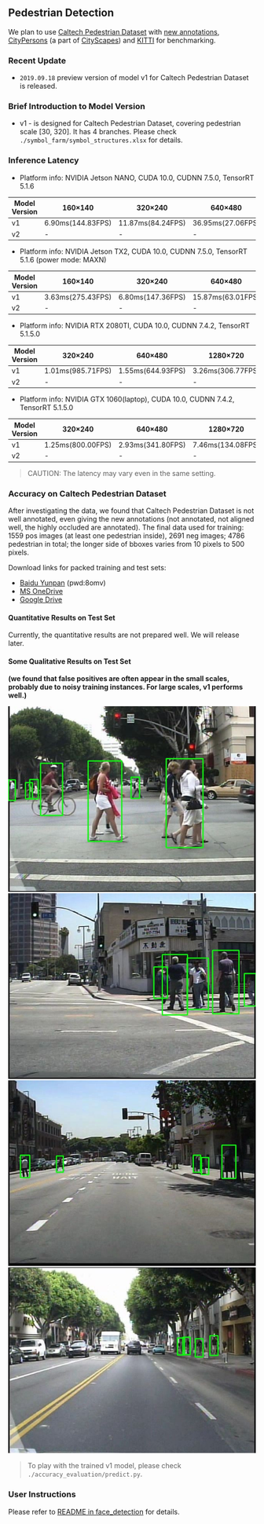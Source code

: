 ## Pedestrian Detection
We plan to use [Caltech Pedestrian Dataset](http://www.vision.caltech.edu/Image_Datasets/CaltechPedestrians/index.html)
with [new annotations](http://www.vision.caltech.edu/Image_Datasets/CaltechPedestrians/index.html),
[CityPersons](https://bitbucket.org/shanshanzhang/citypersons) (a part of [CityScapes](https://www.cityscapes-dataset.com/)) and 
[KITTI](http://www.cvlibs.net/datasets/kitti/eval_object.php?obj_benchmark=2d) for benchmarking.

### Recent Update
* `2019.09.18` preview version of model v1 for Caltech Pedestrian Dataset is released.

### Brief Introduction to Model Version
* v1 - is designed for Caltech Pedestrian Dataset, covering pedestrian scale [30, 320]. It has 4 branches. Please check 
`./symbol_farm/symbol_structures.xlsx` for details.

### Inference Latency
* Platform info: NVIDIA Jetson NANO, CUDA 10.0, CUDNN 7.5.0, TensorRT 5.1.6

Model Version|160×140|320×240|640×480|1280×720
-------------|-------|-------|-------|--------
v1|6.90ms(144.83FPS)|11.87ms(84.24FPS)|36.95ms(27.06FPS)|106.23ms(9.41FPS)
v2|-|-|-|-

* Platform info: NVIDIA Jetson TX2, CUDA 10.0, CUDNN 7.5.0, TensorRT 5.1.6 (power mode: MAXN)

Model Version|160×140|320×240|640×480|1280×720|1920×1080
-------------|-------|-------|-------|--------|---------
v1|3.63ms(275.43FPS)|6.80ms(147.36FPS)|15.87ms(63.01FPS)|43.33ms(23.08FPS)|93.93ms(10.65FPS)
v2|-|-|-|-|-


* Platform info: NVIDIA RTX 2080TI, CUDA 10.0, CUDNN 7.4.2, TensorRT 5.1.5.0

Model Version|320×240|640×480|1280×720|1920×1080|3840×2160|7680×4320
-------------|-------|-------|--------|---------|---------|---------
v1|1.01ms(985.71FPS)|1.55ms(644.93FPS)|3.26ms(306.77FPS)|6.50ms(153.76FPS)|24.58ms(40.68FPS)|99.71ms(10.03FPS)
v2|-|-|-|-|-|-

* Platform info: NVIDIA GTX 1060(laptop), CUDA 10.0, CUDNN 7.4.2, TensorRT 5.1.5.0

Model Version|320×240|640×480|1280×720|1920×1080|3840×2160
-------------|-------|-------|--------|---------|---------
v1|1.25ms(800.00FPS)|2.93ms(341.80FPS)|7.46ms(134.08FPS)|16.03ms(62.39FPS)|62.80ms(15.92FPS)
v2|-|-|-|-|-

> CAUTION: The latency may vary even in the same setting.

### Accuracy on Caltech Pedestrian Dataset
After investigating the data, we found that Caltech Pedestrian Dataset is not well annotated, even giving the
new annotations (not annotated, not aligned well, the highly occluded are annotated). The final data used for training: 
1559 pos images (at least one pedestrian inside), 2691 neg images; 4786 pedestrian in total; the longer side of bboxes
varies from 10 pixels to 500 pixels. 

Download links for packed training and test sets:
* [Baidu Yunpan](https://pan.baidu.com/s/1SvoSeg5thFHDDwZc9gh09A) (pwd:8omv)
* [MS OneDrive](https://1drv.ms/u/s!Av9h0YMgxdaSinO2G1DT-yPWkKc6?e=elsea6)
* [Google Drive](https://drive.google.com/open?id=1ICNAEfLa2YHJvxE6_YZYAA8Cyl1N1kAD)

#### Quantitative Results on Test Set
Currently, the quantitative results are not prepared well. We will release later.

#### Some Qualitative Results on Test Set
**(we found that false positives are often appear in the small scales, probably due to noisy training instances. For large scales, v1 performs well.)**

![image](./accuracy_evaluation/test_images/1064.jpg)
![image](./accuracy_evaluation/test_images/1199.jpg)
![image](./accuracy_evaluation/test_images/1212.jpg)
![image](./accuracy_evaluation/test_images/3981.jpg)

> To play with the trained v1 model, please check `./accuracy_evaluation/predict.py`.
### User Instructions
Please refer to [README in face_detection](../face_detection/README.md) for details.
